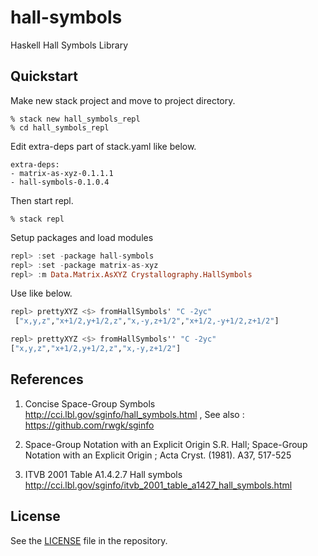 # hall-symbols

Haskell Hall Symbols Library

## Quickstart

Make new stack project and move to project directory.

```shell
% stack new hall_symbols_repl
% cd hall_symbols_repl
```

Edit extra-deps part of stack.yaml like below.

```
extra-deps:
- matrix-as-xyz-0.1.1.1
- hall-symbols-0.1.0.4
```

Then start repl.

```shell
% stack repl
```

Setup packages and load modules

```haskell
repl> :set -package hall-symbols
repl> :set -package matrix-as-xyz
repl> :m Data.Matrix.AsXYZ Crystallography.HallSymbols
```

Use like below.

```haskell
repl> prettyXYZ <$> fromHallSymbols' "C -2yc"
 ["x,y,z","x+1/2,y+1/2,z","x,-y,z+1/2","x+1/2,-y+1/2,z+1/2"]

repl> prettyXYZ <$> fromHallSymbols'' "C -2yc"
["x,y,z","x+1/2,y+1/2,z","x,-y,z+1/2"]

```

## References

1. Concise Space-Group Symbols http://cci.lbl.gov/sginfo/hall_symbols.html , See also : https://github.com/rwgk/sginfo

2. Space-Group Notation with an Explicit Origin
   S.R. Hall; Space-Group Notation with an Explicit Origin ; Acta Cryst. (1981). A37, 517-525

3. ITVB 2001 Table A1.4.2.7 Hall symbols http://cci.lbl.gov/sginfo/itvb_2001_table_a1427_hall_symbols.html

## License

See the [LICENSE](https://raw.githubusercontent.com/narumij/hall-symbols/master/LICENSE)
file in the repository.
